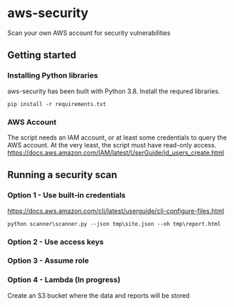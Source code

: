 # aws-security
Scan your own AWS account for security vulnerabilities
## Getting started
### Installing Python libraries
aws-security has been built with Python 3.8.  Install the requred libraries.
```
pip install -r requirements.txt
```
### AWS Account
The script needs an IAM account, or at least some credentials to query the AWS account.  At the very least, the script must have read-only access.
https://docs.aws.amazon.com/IAM/latest/UserGuide/id_users_create.html

## Running a security scan
### Option 1 - Use built-in credentials
https://docs.aws.amazon.com/cli/latest/userguide/cli-configure-files.html

```
python scanner\scanner.py --json tmp\site.json --oh tmp\report.html
```

### Option 2 - Use access keys

### Option 3 - Assume role

### Option 4 - Lambda (In progress)
Create an S3 bucket where the data and reports will be stored

